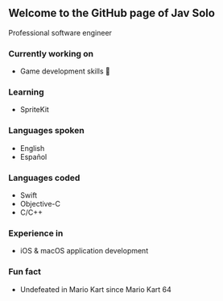 <!--
**jav-solo/jav-solo** is a ✨ _special_ ✨ repository because its `README.md` (this file) appears on your GitHub profile.

Here are some ideas to get you started:

- 🔭 I’m currently working on ...
- 🌱 I’m currently learning ...
- 👯 I’m looking to collaborate on ...
- 🤔 I’m looking for help with ...
- 💬 Ask me about ...
- 📫 How to reach me: ...
- 😄 Pronouns: ...
- ⚡ Fun fact: ...
-->

## Welcome to the GitHub page of Jav Solo
Professional software engineer


### Currently working on
- Game development skills 👾

### Learning
- SpriteKit

### Languages spoken
- English
- Español

### Languages coded
- Swift
- Objective-C
- C/C++

### Experience in
- iOS & macOS application development

### Fun fact
- Undefeated in Mario Kart since Mario Kart 64
